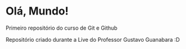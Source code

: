 # Olá, Mundo!
 Primeiro repositório do curso de Git e Github

 Repositório criado durante a Live do Professor Gustavo Guanabara :D  
